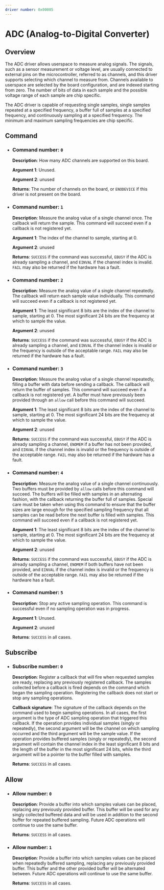 ```yaml
---
driver number: 0x00005
---
```


# ADC (Analog-to-Digital Converter)

## Overview

The ADC driver allows userspace to measure analog signals. The signals, such as
a sensor measurement or voltage level, are usually connected to external pins
on the microcontroller, referred to as channels, and this driver supports
selecting which channel to measure from. Channels available to userspace are
selected by the board configuration, and are indexed starting from zero.
The number of bits of data in each sample and the possible voltage range of
each sample are chip specific.

The ADC driver is capable of requesting single samples, single samples repeated
at a specified frequency, a buffer full of samples at a specified frequency,
and continuously sampling at a specified frequency. The minimum and maximum
sampling frequencies are chip specific.

## Command

  * ### Command number: `0`

    **Description**: How many ADC channels are supported on this board.

    **Argument 1**: Unused.

    **Argument 2**: unused

    **Returns**: The number of channels on the board, or `ENODEVICE` if this
    driver is not present on the board.

  * ### Command number: `1`

    **Description**: Measure the analog value of a single channel once. The
    callback will return the sample. This command will succeed even if a
    callback is not registered yet.

    **Argument 1**: The index of the channel to sample, starting at 0.

    **Argument 2**: unused

    **Returns**: `SUCCESS` if the command was successful, `EBUSY` if the ADC is
    already sampling a channel, and `EINVAL` if the channel index is invalid.
    `FAIL` may also be returned if the hardware has a fault.

  * ### Command number: `2`

    **Description**: Measure the analog value of a single channel repeatedly.
    The callback will return each sample value individually. This command will
    succeed even if a callback is not registered yet.

    **Argument 1**: The least significant 8 bits are the index of the channel to
    sample, starting at 0. The most significant 24 bits are the frequency at
    which to sample the value.

    **Argument 2**: unused

    **Returns**: `SUCCESS` if the command was successful, `EBUSY` if the ADC is
    already sampling a channel, and `EINVAL` if the channel index is invalid or
    the frequency is outside of the acceptable range. `FAIL` may also be
    returned if the hardware has a fault.

  * ### Command number: `3`

    **Description**: Measure the analog value of a single channel repeatedly,
    filling a buffer with data before sending a callback. The callback will
    return the buffer of samples. This command will succeed even if a callback
    is not registered yet. A buffer must have previously been provided through
    an `allow` call before this command will succeed.

    **Argument 1**: The least significant 8 bits are the index of the channel to
    sample, starting at 0. The most significant 24 bits are the frequency at
    which to sample the value.

    **Argument 2**: unused

    **Returns**: `SUCCESS` if the command was successful, `EBUSY` if the ADC is
    already sampling a channel, `ENOMEM` if a buffer has not been provided, and
    `EINVAL` if the channel index is invalid or the frequency is outside of the
    acceptable range. `FAIL` may also be returned if the hardware has a fault.

  * ### Command number: `4`

    **Description**: Measure the analog value of a single channel continuously.
    Two buffers must be provided by `allow` calls before this command will
    succeed. The buffers will be filled with samples in an alternating fashion,
    with the callback returning the buffer full of samples. Special care must
    be taken when using this command to ensure that the buffer sizes are large
    enough for the specified sampling frequency that all samples can be read
    before the next buffer is filled with samples. This command will succeed
    even if a callback is not registered yet.

    **Argument 1**: The least significant 8 bits are the index of the channel to
    sample, starting at 0. The most significant 24 bits are the frequency at
    which to sample the value.

    **Argument 2**: unused

    **Returns**: `SUCCESS` if the command was successful, `EBUSY` if the ADC is
    already sampling a channel, `ENOMEM` if both buffers have not been
    provided, and `EINVAL` if the channel index is invalid or the frequency is
    outside of the acceptable range. `FAIL` may also be returned if the
    hardware has a fault.

  * ### Command number: `5`

    **Description**: Stop any active sampling operation. This command is
    successful even if no sampling operation was in progress.

    **Argument 1**: Unused.

    **Argument 2**: unused

    **Returns**: `SUCCESS` in all cases.

## Subscribe

  * ### Subscribe number: `0`

    **Description**: Register a callback that will fire when requested samples
    are ready, replacing any previously registered callback. The samples
    collected before a callback is fired depends on the command which began the
    sampling operation. Registering the callback does not start or stop any
    sampling operations.

    **Callback signature**: The signature of the callback depends on the
    command used to begin sampling operations. In all cases, the first argument
    is the type of ADC sampling operation that triggered this callback. If the
    operation provides individual samples (singly or repeatedly), the second
    argument will be the channel on which sampling occurred and the third
    argument will be the sample value. If the operation provides buffered
    samples (singly or repeatedly), the second argument will contain the
    channel index in the least significant 8 bits and the length of the buffer
    in the most significant 24 bits, while the third argument will be a pointer
    to the buffer filled with samples.

    **Returns**: `SUCCESS` in all cases.

## Allow

  * ### Allow number: `0`

    **Description**: Provide a buffer into which samples values can be placed,
    replacing any previously provided buffer. This buffer will be used for any
    singly collected buffered data and will be used in addition to the second
    buffer for repeated buffered sampling. Future ADC operations will continue
    to use the same buffer.

    **Returns**: `SUCCESS` in all cases.

  * ### Allow number: `1`

    **Description**: Provide a buffer into which samples values can be placed
    when repeatedly buffered sampling, replacing any previously provided buffer.
    This buffer and the other provided buffer will be alternated between. Future
    ADC operations will continue to use the same buffer.

    **Returns**: `SUCCESS` in all cases.

